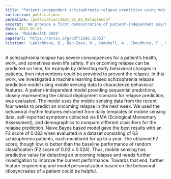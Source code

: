 ```yaml
---
title: "Patient-independent schizophrenia relapse prediction using mobile sensor based daily behavioral rhythm changes"
collection: publications
permalink: /publication/2021_01_01_RelapseConf
excerpt: 'We provide a first demonstration of patient-independent psychotic relapse prediction performance using mobile sensing data with behavioral templates.'
date: 2021-01-01
venue: 'MobiHealth 2020'
paperurl: 'https://arxiv.org/pdf/2106.15353'
citation: 'Lamichhane, B., Ben-Zeev, D., Campbell, A., Choudhury, T., Hauser, M., Kane, J., ... & Sano, A. (2021). Patient-independent schizophrenia relapse prediction using mobile sensor based daily behavioral rhythm changes. In Wireless Mobile Communication and Healthcare: 9th EAI International Conference, MobiHealth 2020, Virtual Event, November 19, 2020, Proceedings 9 (pp. 18-33). Springer International Publishing.'
---
```


A schizophrenia relapse has severe consequences for a patient’s health, work, and sometimes even life safety. If an oncoming relapse can be predicted on time, for example by detecting early behavioral changes in patients, then interventions could be provided to prevent the relapse. In this work, we investigated a machine learning based schizophrenia relapse prediction model using mobile sensing data to characterize behavioral features. A patient-independent model providing sequential predictions, closely representing the clinical deployment scenario for relapse prediction, was evaluated. The model uses the mobile sensing data from the recent four weeks to predict an oncoming relapse in the next week. We used the behavioral rhythm features extracted from daily templates of mobile sensing data, self-reported symptoms collected via EMA (Ecological Momentary Assessment), and demographics to compare different classifiers for the relapse prediction. Naive Bayes based model gave the best results with an F2 score of 0.083 when evaluated in a dataset consisting of 63 schizophrenia patients, each monitored for up to a year. The obtained F2 score, though low, is better than the baseline performance of random classification (F2 score of 0.02 ± 0.024). Thus, mobile sensing has predictive value for detecting an oncoming relapse and needs further investigation to improve the current performance. Towards that end, further feature engineering and model personalization based on the behavioral idiosyncrasies of a patient could be helpful.